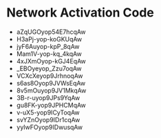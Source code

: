 # Network Activation Code
* aZqUGOyop54E7hcqAw
* H3aPj-yop-koGKUqAw
* jyF6Auyop-kpP_8qAw
* Mam1V-yop-kq_4kqAw
* 4xJXmOyop-kGJ4EqAw
* _EBOyeyop_Zzu7oqAw
* VCXcXeyop9JrhnoqAw
* s6as8Oyop9JVWsEqAw
* 8v5mOuyop9JV1MkqAw
* 3B-r-uyop9JPs9YqAw
* gu8FK-yop9JPHCMqAw
* v-uX5-yop9ICyToqAw
* svYZnOyop9IDr1cqAw
* yyIwFOyop9IDwusqAw